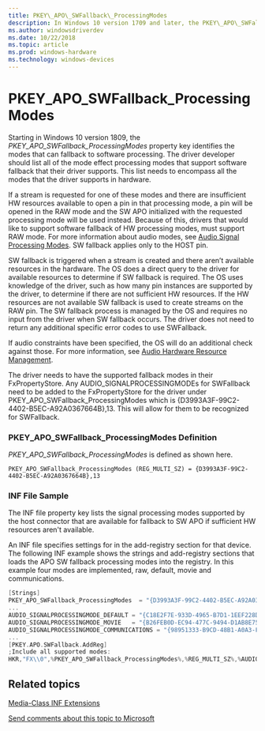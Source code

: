 ```yaml
---
title: PKEY\_APO\_SWFallback\_ProcessingModes
description: In Windows 10 version 1709 and later, the PKEY\_APO\_SWFallback\_ProcessingModes property key identifies the HW modes that can fallback to software processing modes supported by the driver.
ms.author: windowsdriverdev
ms.date: 10/22/2018
ms.topic: article
ms.prod: windows-hardware
ms.technology: windows-devices
---
```


# PKEY\_APO\_SWFallback\_ProcessingModes

Starting in Windows 10 version 1809, the *PKEY\_APO\_SWFallback\_ProcessingModes* property key identifies the modes that can fallback to software processing. The driver developer should list all of the mode effect processing modes that support software fallback that their driver supports. This list needs to encompass all the modes that the driver supports in hardware.

If a stream is requested for one of these modes and there are insufficient HW resources available to open a pin in that processing mode, a pin will be opened in the RAW mode and the SW APO initialized with the requested processing mode will be used instead. Because of this, drivers that would like to support software fallback of HW processing modes, must support RAW mode. For more information about audio modes, see [Audio Signal Processing Modes](audio-signal-processing-modes.md). SW fallback applies only to the HOST pin.

SW fallback is triggered when a stream is created and there aren’t available resources in the hardware. The OS does a direct query to the driver for available resources to determine if SW fallback is required. The OS uses knowledge of the driver, such as how many pin instances are supported by the driver, to determine if there are not sufficient HW resources.  If the HW resources are not available SW fallback is used to create streams on the RAW pin. The SW fallback process is managed by the OS and requires no input from the driver when SW fallback occurs. The driver does not need to return any  additional specific  error codes to use SWFallback.

If audio constraints have been specified, the OS will do an additional check against those. For more information, see  [Audio Hardware Resource Management](audio-hardware-resource-management.md).

The driver needs to have the supported fallback modes in their FxPropertyStore. Any AUDIO_SIGNALPROCESSINGMODEs for SWFallback need to be added to the FxPropertyStore for the driver under PKEY_APO_SWFallback_ProcessingModes which is {D3993A3F-99C2-4402-B5EC-A92A0367664B},13. This will allow for them to be recognized for SWFallback. 



###  PKEY\_APO\_SWFallback\_ProcessingModes Definition

*PKEY\_APO\_SWFallback\_ProcessingModes* is defined as shown here.

```inf
PKEY_APO_SWFallback_ProcessingModes (REG_MULTI_SZ) = {D3993A3F-99C2-4402-B5EC-A92A0367664B},13 
```


### <span id="INF_File_Sample"></span><span id="inf_file_sample"></span><span id="INF_FILE_SAMPLE"></span>INF File Sample

The INF file property key lists the signal processing modes supported by the host connector that are available for fallback to SW APO if sufficient HW resources aren't available. 

An INF file specifies settings for in the add-registry section for that device. The following INF example shows the strings and add-registry sections that loads the APO SW fallback processing modes into the registry. In this example four modes are implemented, raw, default, movie and communications. 

```cpp
[Strings]
PKEY_APO_SWFallback_ProcessingModes  = "{D3993A3F-99C2-4402-B5EC-A92A0367664B},13"
...
AUDIO_SIGNALPROCESSINGMODE_DEFAULT = "{C18E2F7E-933D-4965-B7D1-1EEF228D2AF3}"
AUDIO_SIGNALPROCESSINGMODE_MOVIE   = "{B26FEB0D-EC94-477C-9494-D1AB8E753F6E}"
AUDIO_SIGNALPROCESSINGMODE_COMMUNICATIONS = "{98951333-B9CD-48B1-A0A3-FF40682D73F7}"
...
[PKEY.APO.SWFallback.AddReg]
;Include all supported modes:
HKR,"FX\\0",%PKEY_APO_SWFallback_ProcessingModes%,%REG_MULTI_SZ%,%AUDIO_SIGNALPROCESSINGMODE_DEFAULT%,%AUDIO_SIGNALPROCESSINGMODE_MOVIE%,%AUDIO_SIGNALPROCESSINGMODE_COMMUNICATIONS%
```

## <span id="related_topics"></span>Related topics


[Media-Class INF Extensions](media-class-inf-extensions.md)

 

 

[Send comments about this topic to Microsoft](mailto:wsddocfb@microsoft.com?subject=Documentation%20feedback%20[audio/audio]:%20PKEY_MFX_ProcessingModes_Supported_For_Streaming%20%20RELEASE:%20%2811/22/2017%29&body=%0A%0APRIVACY%20STATEMENT%0A%0AWe%20use%20your%20feedback%20to%20improve%20the%20documentation.%20We%20don't%20use%20your%20email%20address%20for%20any%20other%20purpose,%20and%20we'll%20remove%20your%20email%20address%20from%20our%20system%20after%20the%20issue%20that%20you're%20reporting%20is%20fixed.%20While%20we're%20working%20to%20fix%20this%20issue,%20we%20might%20send%20you%20an%20email%20message%20to%20ask%20for%20more%20info.%20Later,%20we%20might%20also%20send%20you%20an%20email%20message%20to%20let%20you%20know%20that%20we've%20addressed%20your%20feedback.%0A%0AFor%20more%20info%20about%20Microsoft's%20privacy%20policy,%20see%20https://privacy.microsoft.com/default.aspx. "Send comments about this topic to Microsoft")





